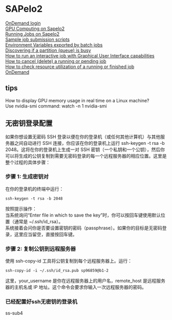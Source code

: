 # SAPelo2
[OnDemand login](https://ondemand.gacrc.uga.edu/pun/sys/dashboard)  
[GPU Computing on Sapelo2](https://wiki.gacrc.uga.edu/wiki/GPU)  
[Running Jobs on Sapelo2](https://wiki.gacrc.uga.edu/wiki/Running_Jobs_on_Sapelo2)  
[Sample job submission scripts](https://wiki.gacrc.uga.edu/wiki/Running_Jobs_on_Sapelo2#Sample_job_submission_scripts)  
[Environment Variables exported by batch jobs](https://wiki.gacrc.uga.edu/wiki/Running_Jobs_on_Sapelo2#Environment_Variables_exported_by_batch_jobs)  
[Discovering if a partition (queue) is busy](https://wiki.gacrc.uga.edu/wiki/Running_Jobs_on_Sapelo2#Discovering_if_a_partition_.28queue.29_is_busy)  
[How to run an interactive job with Graphical User Interface capabilities](https://wiki.gacrc.uga.edu/wiki/Running_Jobs_on_Sapelo2#How_to_run_an_interactive_job_with_Graphical_User_Interface_capabilities)  
[How to cancel (delete) a running or pending job](https://wiki.gacrc.uga.edu/wiki/Running_Jobs_on_Sapelo2#How_to_cancel_.28delete.29_a_running_or_pending_job)  
[How to check resource utilization of a running or finished job](https://wiki.gacrc.uga.edu/wiki/Running_Jobs_on_Sapelo2#How_to_check_resource_utilization_of_a_running_or_finished_job)  
[OnDemand](https://wiki.gacrc.uga.edu/wiki/OnDemand)  


## tips 
How to display GPU memory usage in real time on a Linux machine?  
Use nvidia-smi command: watch -n 1 nvidia-smi  

## 无密钥登录配置
如果你想设置无密码 SSH 登录以便在你的登录机（或任何其他计算机）与其他服务器之间自动进行 SSH 连接，你应该在你的登录机上运行 ssh-keygen -t rsa -b 2048。这将在你的登录机上生成一对 SSH 密钥（一个私钥和一个公钥），然后你可以将生成的公钥复制到需要无密码登录的每一个远程服务器的相应位置。这里是整个过程的具体步骤：  
### 步骤 1: 生成密钥对
在你的登录机的终端中运行：  
```
ssh-keygen -t rsa -b 2048
```
按照提示操作：  
当系统询问“Enter file in which to save the key”时，你可以按回车键使用默认位置（通常是 ~/.ssh/id_rsa）。  
系统接着会问你是否要设置密钥的密码（passphrase）。如果你的目标是无密码登录，这里应当留空，直接按回车键。  
### 步骤 2: 复制公钥到远程服务器
使用 ssh-copy-id 工具将公钥复制到每个远程服务器上。运行： 
```
ssh-copy-id -i ~/.ssh/id_rsa.pub sp96859@b1-2

```
这里，your_username 是你在远程服务器上的用户名，remote_host 是远程服务器的主机名或 IP 地址。这个命令会要求你输入一次远程服务器的密码。 

### 已经配置好ssh无密钥的登录机
ss-sub4  
